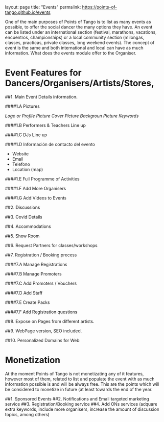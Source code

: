 layout: page
title: "Events"
permalink: https://points-of-tango.github.io/events

One of the main purposes of Points of Tango is to list as many events as possible, to offer the social dancer the many options they have. 
An event can be listed under an international section (festival, marathons, vacations, encuentros, championships) or a local community section (milongas, classes, practicas, private classes, long weekend events).
The concept of event is the same and both international and local can have as much information.
What does the events module offer to the Organiser.

# Event Features for Dancers/Organisers/Artists/Stores,

##1. Main Event Details information.

####1.A Pictures

  *Logo or Profile Picture*
  *Cover Picture*
  *Backgroun Picture*
  *Keywords*

####1.B Performers & Teachers Line up

####1.C DJs Line up

####1.D Información de contacto del evento
  - Website
  - Email
  - Telefono
  - Location (map)
  
 
####1.E Full Programme of Activities

####1.F Add More Organisers

####1.G Add Videos to Events


##2. Discussions

##3. Covid Details

##4. Accommodations

##5. Show Room

##6. Request Partners for classes/workshops

##7. Registration / Booking process

####7.A Manage Registrations

####7.B Manage Promoters

####7.C Add Promoters / Vouchers

####7.D Add Staff

####7.E Create Packs

####7.F Add Registration questions

##8. Expose on Pages from different artists.

##9. WebPage version, SEO included.

##10. Personalized Domains for Web


# Monetization

At the moment Points of Tango is not monetizating any of it features, however most of them, related to list and populate the event with as much information possible is and will be always free.
This are the points which will be considered to monetize in future (at least towards the end of the year.

##1. Sponsored Events
##2. Notifications and Email targeted marketing service
##3. Registration/Booking service
##4. Add ONs services
 (adquare extra keywords, include more organisers, increase the amount of discussion topics, among others)
